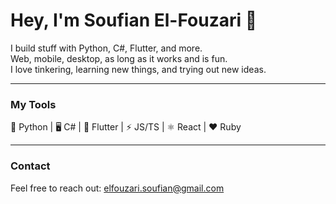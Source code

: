 # Hey, I'm Soufian El-Fouzari 👋

I build stuff with Python, C#, Flutter, and more.  
Web, mobile, desktop, as long as it works and is fun.  
I love tinkering, learning new things, and trying out new ideas.

---

### My Tools

🐍 Python | 🖥️ C# | 📱 Flutter | ⚡ JS/TS | ⚛️ React | ❤️ Ruby

---

### Contact

Feel free to reach out: elfouzari.soufian@gmail.com
